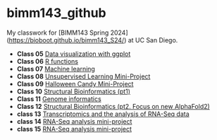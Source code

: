 # bimm143_github
My classwork for [BIMM143 Spring 2024] (https://bioboot.github.io/bimm143_S24/) at UC San Diego.

- **Class 05** [Data visualization with ggplot](class05/class05.md)
- **Class 06** [R functions](class06/class06.md)
- **Class 07** [Machine learning](class07/class07.md)
- **Class 08** [Unsupervised Learning Mini-Project](class08/class08.md)
- **Class 09** [Halloween Candy Mini-Project](class09/class09/class09.md)
- **Class 10** [Structural Bioinformatics (pt1)](class10/class10/class10.md)
- **Class 11** [Genome informatics](class11/class11.md)
- **Class 12** [Structural Bioinformatics (pt2. Focus on new AlphaFold2)]()
- **class 13** [Transcriptomics and the analysis of RNA-Seq data]()
- **class 14** [RNA-Seq analysis mini-project]()
- **class 15** [RNA-Seq analysis mini-project]()

